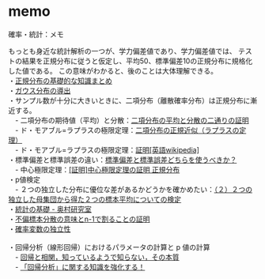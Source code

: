 # memo
  
確率・統計：メモ  

もっとも身近な統計解析の一つが、学力偏差値であり、学力偏差値では、
テストの結果を正規分布に従うと仮定し、平均50、標準偏差10の正規分布に規格化した値である。
この意味がわかると、後のことは大体理解できる。<br/>
・<a href="http://mathtrain.jp/gaussdistribution">正規分布の基礎的な知識まとめ</a><br/>
・<a href="http://www.eng.niigata-u.ac.jp/~nomoto/7.html">ガウス分布の導出</a><br/>
・サンプル数が十分に大きいときに、二項分布（離散確率分布）は正規分布に漸近する。<br/>
　- 二項分布の期待値（平均）と分散：<a href="http://mathtrain.jp/bin">二項分布の平均と分散の二通りの証明</a><br/>
　- ド・モアブル=ラプラスの極限定理：<a href="http://mathtrain.jp/normalkinji">二項分布の正規近似（ラプラスの定理）</a><br/>
　- ド・モアブル=ラプラスの極限定理：<a href="https://en.wikipedia.org/wiki/De_Moivre%E2%80%93Laplace_theorem">証明[英語wikipedia]</a><br/>
・標準偏差と標準誤差の違い：<a href="http://www.acs.dis.titech.ac.jp/suzuki/sdandse.pdf">標準偏差と標準誤差どちらを使うべきか？</a><br/>
　- 中心極限定理：<a href="http://k-san.link/2016/05/08/central-limit-theorem/">[証明]中心極限定理の証明 正規分布</a><br/>
・p値検定<br/>
　- ２つの独立した分布に優位な差があるかどうかを確かめたい：<a href="http://www.ipc.shimane-u.ac.jp/food/kobayasi/biometry7_2011.html">（２）２つの独立した母集団から得た２つの標本平均についての検定</a><br/>
・<a href="https://oku.edu.mie-u.ac.jp/~okumura/stat/basics.html">統計の基礎 - 奥村研究室</a><br/>
・<a href="http://mathtrain.jp/huhenbunsan">不偏標本分散の意味とn-1で割ることの証明</a><br/>
・<a href="http://www.sguc.ac.jp/i/st/learning/statistics/hosoku/%E7%A2%BA%E7%8E%87%E5%A4%89%E6%95%B0%E3%81%AE%E7%8B%AC%E7%AB%8B%E6%80%A7.pdf">確率変数の独立性</a><br/>
<br/>
・回帰分析（線形回帰）におけるパラメータの計算と p 値の計算<br/>
　- <a href="http://www.ab.auone-net.jp/~biology/regline/regline.htm">回帰と相関，知っているようで知らない，その本質</a><br/>
　- <a href="https://ameblo.jp/hsf-systemtrading/entry-11147292368.html">「回帰分析」に関する知識を強化する！</a>
